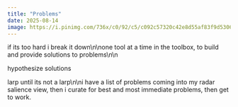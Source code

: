 ```yaml
---
title: "Problems"
date: 2025-08-14
image: https://i.pinimg.com/736x/c0/92/c5/c092c57320c42e8d55af83f9d5306314.jpg
---
```


if its too hard i break it down\n\none tool at a time in the toolbox, to build and provide solutions to problems\n\n

hypothesize solutions

larp until its not a larp\n\ni have a list of problems coming into my radar salience view, then i curate for best and most immediate problems, then get to work.
